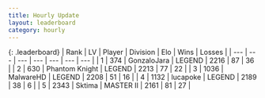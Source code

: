```yaml
---
title: Hourly Update
layout: leaderboard
category: hourly
---
```


{: .leaderboard}
| Rank | LV | Player | Division | Elo | Wins | Losses |
| --- | --- | --- | --- | --- | --- | --- |
| <span data-change="0">1</span> | 374 | <span title="ID: 650626">GonzaloJara</span> | LEGEND | <span data-change="0">2216</span> | <span data-change="0">87</span> | <span data-change="0">36</span> |
| <span data-change="0">2</span> | 630 | <span title="ID: 742939">Phantom Knight</span> | LEGEND | <span data-change="0">2213</span> | <span data-change="0">77</span> | <span data-change="0">22</span> |
| <span data-change="0">3</span> | 1036 | <span title="ID: 261794">MalwareHD</span> | LEGEND | <span data-change="0">2208</span> | <span data-change="0">51</span> | <span data-change="0">16</span> |
| <span data-change="0">4</span> | 1132 | <span title="ID: 41925">lucapoke</span> | LEGEND | <span data-change="4">2189</span> | <span data-change="1">38</span> | <span data-change="0">6</span> |
| <span data-change="0">5</span> | 2343 | <span title="ID: 353063">Sktima</span> | MASTER II | <span data-change="0">2161</span> | <span data-change="0">81</span> | <span data-change="0">27</span> |